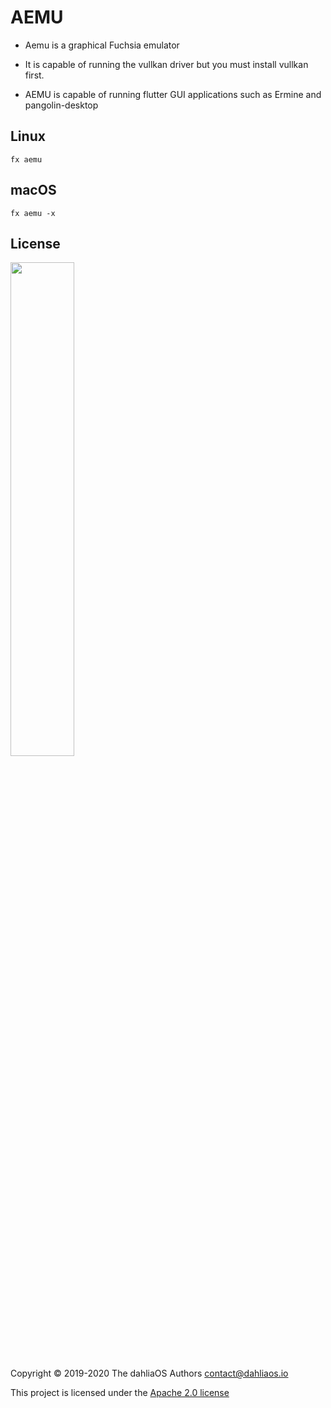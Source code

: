 # AEMU

- Aemu is a graphical Fuchsia emulator

- It is capable of running the vullkan driver but you must install vullkan first. 

- AEMU is capable of running flutter GUI applications such as Ermine and pangolin-desktop

## Linux

`fx aemu`

## macOS

`fx aemu -x`

## License

<p align="left">
  <img width="45%" src="https://github.com/dahlia-os/brand/blob/master/Logo%20SVGs/dahliaOS%20logo%20with%20text%20(drop%20shadow).svg"
</p>

Copyright © 2019-2020 The dahliaOS Authors contact@dahliaos.io

This project is licensed under the [Apache 2.0 license](../LICENSE)
